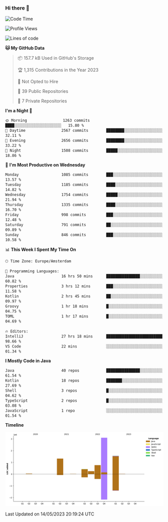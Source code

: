 ### Hi there 👋


<!--START_SECTION:waka-->
![Code Time](http://img.shields.io/badge/Code%20Time-3%2C207%20hrs%2033%20mins-blue)

![Profile Views](http://img.shields.io/badge/Profile%20Views-7-blue)

![Lines of code](https://img.shields.io/badge/From%20Hello%20World%20I%27ve%20Written-7.5%20million%20lines%20of%20code-blue)

**🐱 My GitHub Data** 

> 📦 157.7 kB Used in GitHub's Storage 
 > 
> 🏆 1,315 Contributions in the Year 2023
 > 
> 🚫 Not Opted to Hire
 > 
> 📜 39 Public Repositories 
 > 
> 🔑 7 Private Repositories 
 > 
**I'm a Night 🦉** 

```text
🌞 Morning                1263 commits        ████░░░░░░░░░░░░░░░░░░░░░   15.80 % 
🌆 Daytime                2567 commits        ████████░░░░░░░░░░░░░░░░░   32.11 % 
🌃 Evening                2656 commits        ████████░░░░░░░░░░░░░░░░░   33.22 % 
🌙 Night                  1508 commits        █████░░░░░░░░░░░░░░░░░░░░   18.86 % 
```
📅 **I'm Most Productive on Wednesday** 

```text
Monday                   1085 commits        ███░░░░░░░░░░░░░░░░░░░░░░   13.57 % 
Tuesday                  1185 commits        ████░░░░░░░░░░░░░░░░░░░░░   14.82 % 
Wednesday                1754 commits        █████░░░░░░░░░░░░░░░░░░░░   21.94 % 
Thursday                 1335 commits        ████░░░░░░░░░░░░░░░░░░░░░   16.70 % 
Friday                   998 commits         ███░░░░░░░░░░░░░░░░░░░░░░   12.48 % 
Saturday                 791 commits         ██░░░░░░░░░░░░░░░░░░░░░░░   09.89 % 
Sunday                   846 commits         ███░░░░░░░░░░░░░░░░░░░░░░   10.58 % 
```


📊 **This Week I Spent My Time On** 

```text
🕑︎ Time Zone: Europe/Amsterdam

💬 Programming Languages: 
Java                     16 hrs 50 mins      ███████████████░░░░░░░░░░   60.82 % 
Properties               3 hrs 12 mins       ███░░░░░░░░░░░░░░░░░░░░░░   11.58 % 
Kotlin                   2 hrs 45 mins       ██░░░░░░░░░░░░░░░░░░░░░░░   09.97 % 
Groovy                   1 hr 18 mins        █░░░░░░░░░░░░░░░░░░░░░░░░   04.75 % 
TOML                     1 hr 17 mins        █░░░░░░░░░░░░░░░░░░░░░░░░   04.69 % 

🔥 Editors: 
IntelliJ                 27 hrs 18 mins      █████████████████████████   98.66 % 
VS Code                  22 mins             ░░░░░░░░░░░░░░░░░░░░░░░░░   01.34 % 
```

**I Mostly Code in Java** 

```text
Java                     40 repos            ███████████████░░░░░░░░░░   61.54 % 
Kotlin                   18 repos            ███████░░░░░░░░░░░░░░░░░░   27.69 % 
Shell                    3 repos             █░░░░░░░░░░░░░░░░░░░░░░░░   04.62 % 
TypeScript               2 repos             █░░░░░░░░░░░░░░░░░░░░░░░░   03.08 % 
JavaScript               1 repo              ░░░░░░░░░░░░░░░░░░░░░░░░░   01.54 % 
```



**Timeline**

![Lines of Code chart](https://raw.githubusercontent.com/powercasgamer/powercasgamer/master/assets/bar_graph.png)


 Last Updated on 14/05/2023 20:19:24 UTC
<!--END_SECTION:waka-->
